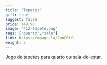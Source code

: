```yaml
---
title: "Tepetes"
gift: true
suggest: false
price: 149,90
image: "412-tapete.png"
tags: ["quarto","sala"]
link: https://mpago.la/2onQRtG
weight: 3
---
```


Jogo de tapetes para quarto ou sala-de-estar.
